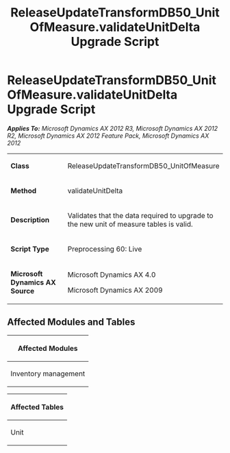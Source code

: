﻿---
title: ReleaseUpdateTransformDB50_UnitOfMeasure.validateUnitDelta Upgrade Script
TOCTitle: ReleaseUpdateTransformDB50_UnitOfMeasure.validateUnitDelta Upgrade Script
ms:assetid: d6f079c2-fd6b-83cf-c19d-7bf8ae5ce4ee
ms:mtpsurl: https://msdn.microsoft.com/en-us/library/JJ687085(v=AX.60)
ms:contentKeyID: 49711533
ms.date: 05/18/2015
mtps_version: v=AX.60
---

# ReleaseUpdateTransformDB50\_UnitOfMeasure.validateUnitDelta Upgrade Script 


_**Applies To:** Microsoft Dynamics AX 2012 R3, Microsoft Dynamics AX 2012 R2, Microsoft Dynamics AX 2012 Feature Pack, Microsoft Dynamics AX 2012_

<table>
<colgroup>
<col style="width: 50%" />
<col style="width: 50%" />
</colgroup>
<tbody>
<tr class="odd">
<td><p><strong>Class</strong></p></td>
<td><p>ReleaseUpdateTransformDB50_UnitOfMeasure</p></td>
</tr>
<tr class="even">
<td><p><strong>Method</strong></p></td>
<td><p>validateUnitDelta</p></td>
</tr>
<tr class="odd">
<td><p><strong>Description</strong></p></td>
<td><p>Validates that the data required to upgrade to the new unit of measure tables is valid.</p></td>
</tr>
<tr class="even">
<td><p><strong>Script Type</strong></p></td>
<td><p>Preprocessing 60: Live</p></td>
</tr>
<tr class="odd">
<td><p><strong>Microsoft Dynamics AX Source</strong></p></td>
<td><p>Microsoft Dynamics AX 4.0</p>
<p>Microsoft Dynamics AX 2009</p></td>
</tr>
</tbody>
</table>


## Affected Modules and Tables

<table>
<colgroup>
<col style="width: 100%" />
</colgroup>
<thead>
<tr class="header">
<th><p>Affected Modules</p></th>
</tr>
</thead>
<tbody>
<tr class="odd">
<td><p>Inventory management</p></td>
</tr>
</tbody>
</table>


<table>
<colgroup>
<col style="width: 100%" />
</colgroup>
<thead>
<tr class="header">
<th><p>Affected Tables</p></th>
</tr>
</thead>
<tbody>
<tr class="odd">
<td><p>Unit</p></td>
</tr>
</tbody>
</table>

  


